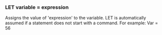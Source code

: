 

### LET variable = expression

 Assigns the value of 'expression' to the variable. LET is automatically assumed if a statement does not start with a command. For example: Var = 56